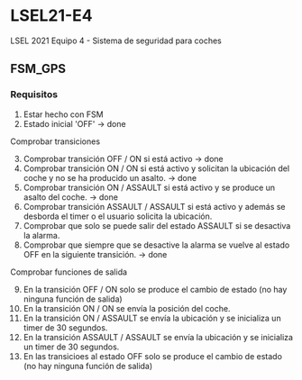 # LSEL21-E4
LSEL 2021 Equipo 4 - Sistema de seguridad para coches

## FSM_GPS

### Requisitos

1. Estar hecho con FSM
2. Estado inicial 'OFF' -> done

Comprobar transiciones

3. Comprobar transición OFF / ON si está activo -> done 
4. Comprobar transición ON / ON si está activo y solicitan la ubicación del coche y no se ha producido un asalto.  -> done 
5. Comprobar transición ON / ASSAULT si está activo y se produce un asalto del coche. -> done 
6. Comprobar transición ASSAULT / ASSAULT si está activo y además se desborda el timer o el usuario solicita la ubicación.
7. Comprobar que solo se puede salir del estado ASSAULT si se desactiva la alarma.
8. Comprobar que siempre que se desactive la alarma se vuelve al estado OFF en la siguiente transición. -> done

Comprobar funciones de salida

9.  En la transición OFF / ON solo se produce el cambio de estado (no hay ninguna función de salida)
10. En la transición ON / ON se envía la posición del coche. 
11. En la transición ON / ASSAULT se envía la ubicación y se inicializa un timer de 30 segundos. 
12. En la transición ASSAULT / ASSAULT se envía la ubicación y se inicializa un timer de 30 segundos. 
13. En las transicioes al estado OFF solo se produce el cambio de estado (no hay ninguna función de salida)

